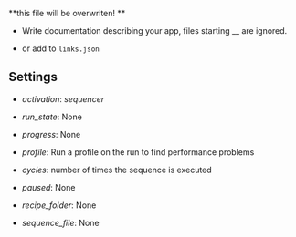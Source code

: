 **this file will be overwriten! **

 - Write documentation describing your app, files starting __ are ignored.

 - or add to `links.json`

## Settings

 - *activation*: <i>sequencer</i>

 - *run_state*: None

 - *progress*: None

 - *profile*: Run a profile on the run to find performance problems

 - *cycles*: number of times the sequence is executed

 - *paused*: None

 - *recipe_folder*: None

 - *sequence_file*: None

